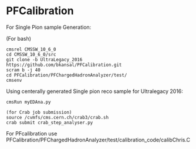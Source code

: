 # PFCalibration  
For Single Pion sample Generation:

(For bash)
```
cmsrel CMSSW_10_6_0
cd CMSSW_10_6_0/src
git clone -b UltraLegacy_2016 https://github.com/bkansal/PFCalibration.git
scram b -j 40
cd PFCalibration/PFChargedHadronAnalyzer/test/
cmsenv
```

Using centerally generated Single pion reco sample for Ultralegacy 2016:
```  
cmsRun myEDAna.py 

(for Crab job submission)
source /cvmfs/cms.cern.ch/crab3/crab.sh
crab submit crab_step_analyser.py
```
For PFcalibration use PFCalibration/PFChargedHadronAnalyzer/test/calibration_code/calibChris.C

